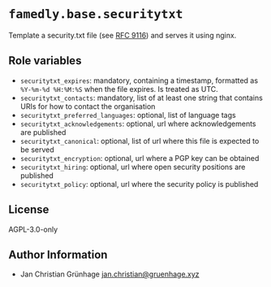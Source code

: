 # `famedly.base.securitytxt`

Template a security.txt file (see [RFC 9116](https://www.rfc-editor.org/rfc/rfc9116)) and serves it using nginx.

## Role variables

- `securitytxt_expires`: mandatory, containing a timestamp, formatted as `%Y-%m-%d %H:%M:%S` when the file expires. Is treated as UTC.
- `securitytxt_contacts`: mandatory, list of at least one string that contains URIs for how to contact the organisation
- `securitytxt_preferred_languages`: optional, list of language tags
- `securitytxt_acknowledgements`: optional, url where acknowledgements are published
- `securitytxt_canonical`: optional, list of url where this file is expected to be served
- `securitytxt_encryption`: optional, url where a PGP key can be obtained
- `securitytxt_hiring`: optional, url where open security positions are published
- `securitytxt_policy`: optional, url where the security policy is published

## License

AGPL-3.0-only

## Author Information

- Jan Christian Grünhage <jan.christian@gruenhage.xyz>
